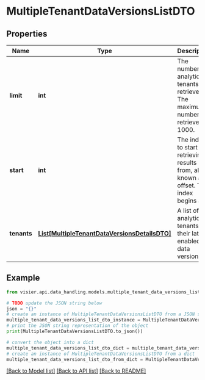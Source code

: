 # MultipleTenantDataVersionsListDTO


## Properties

Name | Type | Description | Notes
------------ | ------------- | ------------- | -------------
**limit** | **int** | The number of analytic tenants to retrieve. The maximum number to retrieve is 1000. | [optional] 
**start** | **int** | The index to start retrieving results from, also known as offset. The index begins at 0. | [optional] 
**tenants** | [**List[MultipleTenantDataVersionsDetailsDTO]**](MultipleTenantDataVersionsDetailsDTO.md) | A list of analytic tenants and their latest enabled data versions. | [optional] 

## Example

```python
from visier.api.data_handling.models.multiple_tenant_data_versions_list_dto import MultipleTenantDataVersionsListDTO

# TODO update the JSON string below
json = "{}"
# create an instance of MultipleTenantDataVersionsListDTO from a JSON string
multiple_tenant_data_versions_list_dto_instance = MultipleTenantDataVersionsListDTO.from_json(json)
# print the JSON string representation of the object
print(MultipleTenantDataVersionsListDTO.to_json())

# convert the object into a dict
multiple_tenant_data_versions_list_dto_dict = multiple_tenant_data_versions_list_dto_instance.to_dict()
# create an instance of MultipleTenantDataVersionsListDTO from a dict
multiple_tenant_data_versions_list_dto_from_dict = MultipleTenantDataVersionsListDTO.from_dict(multiple_tenant_data_versions_list_dto_dict)
```
[[Back to Model list]](../README.md#documentation-for-models) [[Back to API list]](../README.md#documentation-for-api-endpoints) [[Back to README]](../README.md)


